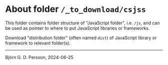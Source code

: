 # About folder `/_to_download/csjss`

This folder contains folder structure of "JavaScript folder", i.e. `/js`, and can be used as pointer to where to put JavaScript libraries or frameworks.

Download "distribution folder" (often named `dist`) of JavaScript library or framework to relevant folder(s).

---

Björn G. D. Persson, 2024-06-25